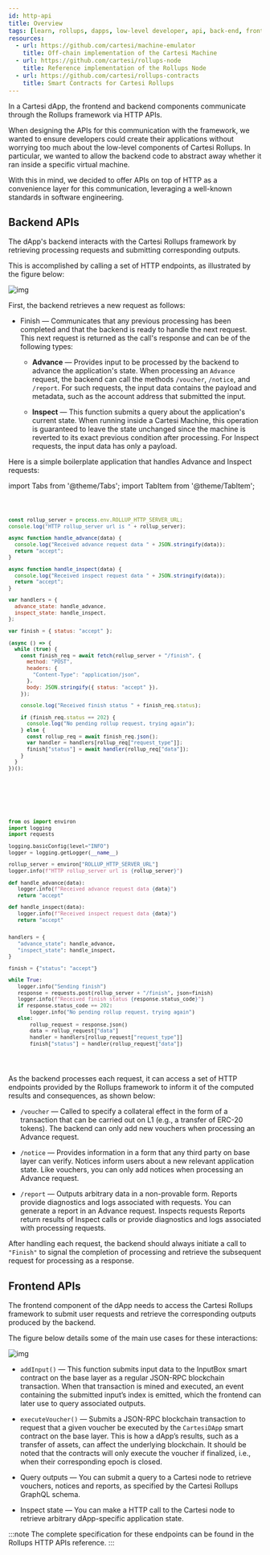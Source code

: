 ```yaml
---
id: http-api
title: Overview
tags: [learn, rollups, dapps, low-level developer, api, back-end, front-end]
resources:
  - url: https://github.com/cartesi/machine-emulator
    title: Off-chain implementation of the Cartesi Machine
  - url: https://github.com/cartesi/rollups-node
    title: Reference implementation of the Rollups Node
  - url: https://github.com/cartesi/rollups-contracts
    title: Smart Contracts for Cartesi Rollups
---
```


In a Cartesi dApp, the frontend and backend components communicate through the Rollups framework via HTTP APIs.

When designing the APIs for this communication with the framework, we wanted to ensure developers could create their applications without worrying too much about the low-level components of Cartesi Rollups. In particular, we wanted to allow the backend code to abstract away whether it ran inside a specific virtual machine.

With this in mind, we decided to offer APIs on top of HTTP as a convenience layer for this communication, leveraging a well-known standards in software engineering.

## Backend APIs

The dApp's backend interacts with the Cartesi Rollups framework by retrieving processing requests and submitting corresponding outputs.

This is accomplished by calling a set of HTTP endpoints, as illustrated by the figure below:

![img](../back-end-api.png)

First, the backend retrieves a new request as follows:

- Finish — Communicates that any previous processing has been completed and that the backend is ready to handle the next request. This next request is returned as the call's response and can be of the following types:

  - **Advance** — Provides input to be processed by the backend to advance the application's state. When processing an `Advance` request, the backend can call the methods `/voucher`, `/notice`, and `/report`. For such requests, the input data contains the payload and metadata, such as the account address that submitted the input.

  - **Inspect** — This function submits a query about the application's current state. When running inside a Cartesi Machine, this operation is guaranteed to leave the state unchanged since the machine is reverted to its exact previous condition after processing. For Inspect requests, the input data has only a payload.

Here is a simple boilerplate application that handles Advance and Inspect requests:

import Tabs from '@theme/Tabs';
import TabItem from '@theme/TabItem';

<Tabs>
  <TabItem value="JavaScript" label="JavaScript" default>
<pre><code>

```javascript
const rollup_server = process.env.ROLLUP_HTTP_SERVER_URL;
console.log("HTTP rollup_server url is " + rollup_server);

async function handle_advance(data) {
  console.log("Received advance request data " + JSON.stringify(data));
  return "accept";
}

async function handle_inspect(data) {
  console.log("Received inspect request data " + JSON.stringify(data));
  return "accept";
}

var handlers = {
  advance_state: handle_advance,
  inspect_state: handle_inspect,
};

var finish = { status: "accept" };

(async () => {
  while (true) {
    const finish_req = await fetch(rollup_server + "/finish", {
      method: "POST",
      headers: {
        "Content-Type": "application/json",
      },
      body: JSON.stringify({ status: "accept" }),
    });

    console.log("Received finish status " + finish_req.status);

    if (finish_req.status == 202) {
      console.log("No pending rollup request, trying again");
    } else {
      const rollup_req = await finish_req.json();
      var handler = handlers[rollup_req["request_type"]];
      finish["status"] = await handler(rollup_req["data"]);
    }
  }
})();
```

</code></pre>
</TabItem>

<TabItem value="Python" label="Python" default>
<pre><code>

```python
from os import environ
import logging
import requests

logging.basicConfig(level="INFO")
logger = logging.getLogger(__name__)

rollup_server = environ["ROLLUP_HTTP_SERVER_URL"]
logger.info(f"HTTP rollup_server url is {rollup_server}")

def handle_advance(data):
   logger.info(f"Received advance request data {data}")
   return "accept"

def handle_inspect(data):
   logger.info(f"Received inspect request data {data}")
   return "accept"


handlers = {
   "advance_state": handle_advance,
   "inspect_state": handle_inspect,
}

finish = {"status": "accept"}

while True:
   logger.info("Sending finish")
   response = requests.post(rollup_server + "/finish", json=finish)
   logger.info(f"Received finish status {response.status_code}")
   if response.status_code == 202:
       logger.info("No pending rollup request, trying again")
   else:
       rollup_request = response.json()
       data = rollup_request["data"]
       handler = handlers[rollup_request["request_type"]]
       finish["status"] = handler(rollup_request["data"])

```

</code></pre>
</TabItem>

</Tabs>

As the backend processes each request, it can access a set of HTTP endpoints provided by the Rollups framework to inform it of the computed results and consequences, as shown below:

- `/voucher` — Called to specify a collateral effect in the form of a transaction that can be carried out on L1 (e.g., a transfer of ERC-20 tokens). The backend can only add new vouchers when processing an Advance request.

- `/notice` — Provides information in a form that any third party on base layer can verify. Notices inform users about a new relevant application state. Like vouchers, you can only add notices when processing an Advance request.

- `/report` — Outputs arbitrary data in a non-provable form. Reports provide diagnostics and logs associated with requests. You can generate a report in an Advance request. Inspects requests Reports return results of Inspect calls or provide diagnostics and logs associated with processing requests.

After handling each request, the backend should always initiate a call to `"Finish"` to signal the completion of processing and retrieve the subsequent request for processing as a response.

## Frontend APIs

The frontend component of the dApp needs to access the Cartesi Rollups framework to submit user requests and retrieve the corresponding outputs produced by the backend.

The figure below details some of the main use cases for these interactions:

![img](../front-end-api.png)

- `addInput()` — This function submits input data to the InputBox smart contract on the base layer as a regular JSON-RPC blockchain transaction. When that transaction is mined and executed, an event containing the submitted input’s index is emitted, which the frontend can later use to query associated outputs.

- `executeVoucher()` — Submits a JSON-RPC blockchain transaction to request that a given voucher be executed by the `CartesiDApp` smart contract on the base layer. This is how a dApp’s results, such as a transfer of assets, can affect the underlying blockchain. It should be noted that the contracts will only execute the voucher if finalized, i.e., when their corresponding epoch is closed.

- Query outputs — You can submit a query to a Cartesi node to retrieve vouchers, notices and reports, as specified by the Cartesi Rollups GraphQL schema.

- Inspect state — You can make a HTTP call to the Cartesi node to retrieve arbitrary dApp-specific application state.

:::note
The complete specification for these endpoints can be found in the Rollups HTTP APIs reference.
:::
